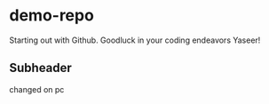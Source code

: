 # demo-repo
Starting out with Github.
Goodluck in your coding endeavors Yaseer!
## Subheader

changed on pc
